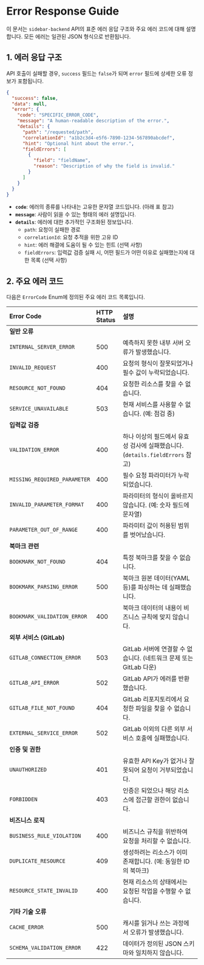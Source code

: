 # Error Response Guide

이 문서는 `sidebar-backend` API의 표준 에러 응답 구조와 주요 에러 코드에 대해 설명합니다. 모든 에러는 일관된 JSON 형식으로 반환됩니다.

## 1. 에러 응답 구조

API 호출이 실패할 경우, `success` 필드는 `false`가 되며 `error` 필드에 상세한 오류 정보가 포함됩니다.

```json
{
  "success": false,
  "data": null,
  "error": {
    "code": "SPECIFIC_ERROR_CODE",
    "message": "A human-readable description of the error.",
    "details": {
      "path": "/requested/path",
      "correlationId": "a1b2c3d4-e5f6-7890-1234-567890abcdef",
      "hint": "Optional hint about the error.",
      "fieldErrors": [
        {
          "field": "fieldName",
          "reason": "Description of why the field is invalid."
        }
      ]
    }
  }
}
```

-   **`code`**: 에러의 종류를 나타내는 고유한 문자열 코드입니다. (아래 표 참고)
-   **`message`**: 사람이 읽을 수 있는 형태의 에러 설명입니다.
-   **`details`**: 에러에 대한 추가적인 구조화된 정보입니다.
    -   `path`: 요청이 실패한 경로
    -   `correlationId`: 요청 추적을 위한 고유 ID
    -   `hint`: 에러 해결에 도움이 될 수 있는 힌트 (선택 사항)
    -   `fieldErrors`: 입력값 검증 실패 시, 어떤 필드가 어떤 이유로 실패했는지에 대한 목록 (선택 사항)

## 2. 주요 에러 코드

다음은 `ErrorCode` Enum에 정의된 주요 에러 코드 목록입니다.

| Error Code | HTTP Status | 설명 |
| :--- | :--- | :--- |
| **일반 오류** | | |
| `INTERNAL_SERVER_ERROR` | 500 | 예측하지 못한 내부 서버 오류가 발생했습니다. |
| `INVALID_REQUEST` | 400 | 요청의 형식이 잘못되었거나 필수 값이 누락되었습니다. |
| `RESOURCE_NOT_FOUND` | 404 | 요청한 리소스를 찾을 수 없습니다. |
| `SERVICE_UNAVAILABLE` | 503 | 현재 서비스를 사용할 수 없습니다. (예: 점검 중) |
| **입력값 검증** | | |
| `VALIDATION_ERROR` | 400 | 하나 이상의 필드에서 유효성 검사에 실패했습니다. (`details.fieldErrors` 참고) |
| `MISSING_REQUIRED_PARAMETER` | 400 | 필수 요청 파라미터가 누락되었습니다. |
| `INVALID_PARAMETER_FORMAT` | 400 | 파라미터의 형식이 올바르지 않습니다. (예: 숫자 필드에 문자열) |
| `PARAMETER_OUT_OF_RANGE` | 400 | 파라미터 값이 허용된 범위를 벗어났습니다. |
| **북마크 관련** | | |
| `BOOKMARK_NOT_FOUND` | 404 | 특정 북마크를 찾을 수 없습니다. |
| `BOOKMARK_PARSING_ERROR` | 500 | 북마크 원본 데이터(YAML 등)를 파싱하는 데 실패했습니다. |
| `BOOKMARK_VALIDATION_ERROR`| 400 | 북마크 데이터의 내용이 비즈니스 규칙에 맞지 않습니다. |
| **외부 서비스 (GitLab)** | | |
| `GITLAB_CONNECTION_ERROR` | 503 | GitLab 서버에 연결할 수 없습니다. (네트워크 문제 또는 GitLab 다운) |
| `GITLAB_API_ERROR` | 502 | GitLab API가 에러를 반환했습니다. |
| `GITLAB_FILE_NOT_FOUND` | 404 | GitLab 리포지토리에서 요청한 파일을 찾을 수 없습니다. |
| `EXTERNAL_SERVICE_ERROR` | 502 | GitLab 이외의 다른 외부 서비스 호출에 실패했습니다. |
| **인증 및 권한** | | |
| `UNAUTHORIZED` | 401 | 유효한 API Key가 없거나 잘못되어 요청이 거부되었습니다. |
| `FORBIDDEN` | 403 | 인증은 되었으나 해당 리소스에 접근할 권한이 없습니다. |
| **비즈니스 로직** | | |
| `BUSINESS_RULE_VIOLATION` | 400 | 비즈니스 규칙을 위반하여 요청을 처리할 수 없습니다. |
| `DUPLICATE_RESOURCE` | 409 | 생성하려는 리소스가 이미 존재합니다. (예: 동일한 ID의 북마크) |
| `RESOURCE_STATE_INVALID` | 400 | 현재 리소스의 상태에서는 요청된 작업을 수행할 수 없습니다. |
| **기타 기술 오류** | | |
| `CACHE_ERROR` | 500 | 캐시를 읽거나 쓰는 과정에서 오류가 발생했습니다. |
| `SCHEMA_VALIDATION_ERROR`| 422 | 데이터가 정의된 JSON 스키마와 일치하지 않습니다. |